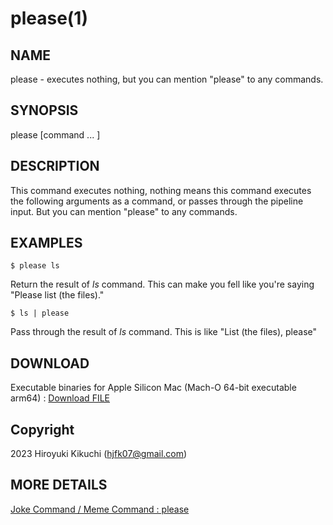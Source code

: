 # please(1)

## NAME
  please - executes nothing, but you can mention "please" to any commands.

## SYNOPSIS
  please [command ... ]
  
## DESCRIPTION
  This command executes nothing, nothing means this command executes the following arguments as a command, or passes through the pipeline input. 
  But you can mention "please" to any commands.

## EXAMPLES
    $ please ls
  
  Return the result of *ls* command. This can make you fell like you're saying "Please list (the files)."

    $ ls | please
  
  Pass through the result of *ls* command. This is like "List (the files), please"
  
## DOWNLOAD
  Executable binaries
    for Apple Silicon Mac (Mach-O 64-bit executable arm64) : <a id="raw-url" href="https://github.com/Hiro07/please/releases/latest">Download FILE</a>

## Copyright
  2023 Hiroyuki Kikuchi (hjfk07@gmail.com)

## MORE DETAILS
  <a href="https://hilog07.blogspot.com/2022/02/blog-post.html">Joke Command / Meme Command : please
</a>
